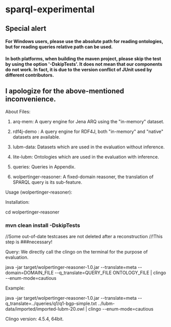 # sparql-experimental 

## Special alert

#### For Windows users, please use the absolute path for reading ontologies, but for reading queries relative path can be used.
#### In both platforms, when building the maven project, please skip the test by using the option '-DskipTests'. It does not mean that our components do not work. In fact, it is due to the version conflict of JUnit used by different contributors.

## I apologize for the above-mentioned inconvenience.

About Files:
1. arq-mem: A query engine for Jena ARQ using the "in-memory" dataset.

2. rdf4j-demo : A query engine for RDF4J, both "in-memory" and "native" datasets are available.

3. lubm-data: Datasets which are used in the evaluation without inference.

4. lite-lubm: Ontologies which are used in the evaluation with inference.

5. queries: Queries in Appendix.

6. wolpertinger-reasoner: A fixed-domain reasoner, the translation of SPARQL query is its sub-feature.



Usage (wolpertinger-reasoner):

Installation:

cd wolpertinger-reasoner

### mvn clean install -DskipTests 

//Some out-of-date testcases are not deleted after a reconstruction
//!This step is ###necessary!

Query:
We directly call the clingo on the terminal for the purpose of evaluation.

java -jar target/wolpertinger-reasoner-1.0.jar --translate=meta --domain=DOMAIN_FILE --q_translate=QUERY_FILE  ONTOLOGY_FILE
| clingo --enum-mode=cautious

Example:

java -jar target/wolpertinger-reasoner-1.0.jar --translate=meta --q_translate=../queries/q1/q1-bgp-simple.txt   ../lubm-data/imported/imported-lubm-20.owl | clingo --enum-mode=cautious

Clingo version: 4.5.4, 64bit.






